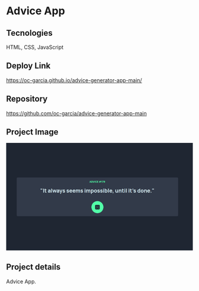 # Advice App

## Tecnologies 
HTML, CSS, JavaScript

## Deploy Link
https://oc-garcia.github.io/advice-generator-app-main/

## Repository
https://github.com/oc-garcia/advice-generator-app-main

## Project Image
![](./Assets/design/Screenshot%20from%202023-01-16%2009-57-16.png#vitrinedev)

## Project details
Advice App. 
